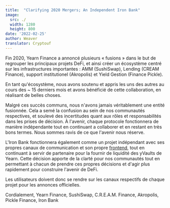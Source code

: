 ```yaml
---
title:  "Clarifying 2020 Mergers; An Independent Iron Bank"
image:
  src: ./
  width: 1280
  height: 800
date: '2022-02-25'
author: Weaver
translator: Cryptouf
---
```


Fin 2020, Yearn Finance a annoncé plusieurs « fusions » dans le but de regrouper les principaux projets DeFi, et ainsi créer un écosystème centré sur les infrastructures importantes : AMM (SushiSwap), Lending (CREAM Finance), support institutionel (Akropolis) et Yield Gestion (Finance Pickle).

En tant qu'écosystème, nous avons soutenu et appris les uns des autres au cours des ~ 15 derniers mois et avons bénéficié de cette collaboration, en réalisant de belles choses.

Malgré ces succès communs, nous n'avons jamais véritablement une  entité fusionnée. Cela a semé la confusion au sein de nos communautés respectives, et soulevé des incertitudes quant aux rôles et responsabilités dans les prises de décision.
À l'avenir, chaque protocole fonctionnera de manière indépendante tout en continuant a collaborer et en restant en très bons termes. 
Nous sommes ravis de ce que l'avenir nous réserve.

L'Iron Bank fonctionnera également comme un projet indépendant avec ses propres canaux de communication et son propre [frontend](https://app.ib.xyz/), tout en continuant à servir de partenaire pour la fournir de liquidité des yVaults de Yearn. Cette décision apporte de la clarté pour nos communautés tout en permettant à chacun de prendre ces propres décisions et d'agir plus rapidement pour construire l'avenir de DeFi.

Les utilisateurs doivent donc se rendre sur les canaux respectifs de chaque projet pour les annonces officielles.

Cordialement,
Yearn Finance, SushiSwap, C.R.E.A.M. Finance, Akropolis, Pickle Finance, Iron Bank
